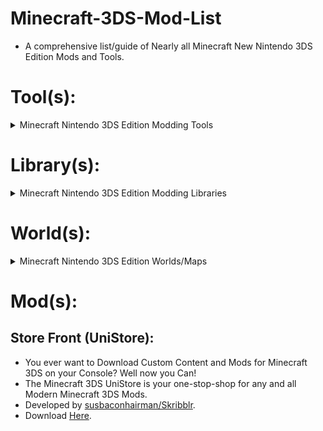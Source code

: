 # Minecraft-3DS-Mod-List
- A comprehensive list/guide of Nearly all Minecraft New Nintendo 3DS Edition Mods and Tools.

# Tool(s):
<details>
  <summary>Minecraft Nintendo 3DS Edition Modding Tools</summary>

### Minecraft 3DS UniStore:
- A store-front for Minecraft 3DS Mods, and Tools. With over 80+ Mods currently on the store, there is no shortage of content to explore.
- Developed by [susbaconhairman/Skribblr](https://github.com/susbaconhairman).
  
### CombinedAudioTool (CATool):
- Extract `CombinedAudio.bin`, and replace Audio/Ambiance/SFX in-game with your own Custom Audio.
- Developed by [Cracko298](https://github.com/Cracko298) and [YT-Toaster](https://github.com/YT-Toaster).
  
### MC3DS Texture Maker (MC3DS-TM):
- Extract/Replace in-game textures, while being extremely user-friendly and a Plathora of Features.
- Developed by [STBrian/STBUniverse](https://github.com/STBrian).

### MC3DS Texture Compare (MC3DS-TC):
- Compare and Combine Multiple Texture Mods that use the Same Texture Atlases.
- Developed by [Cracko298](https://github.com/Cracko298).

### MC3DS Fix UI Opacity:
- Can change the Opacity of Multiple Textures in-game.
- Developed by [Cracko298](https://github.com/Cracko298).

### Mass Blang Converter:
- Convert a huge amount of Files to/from `*.blang` and `*.json` using `mc3dsblang` Module.
- Developed by [Cracko298](https://github.com/Cracko298).

### Blang Editor:
- Convert a few Blang Files at a time to/from `*.blang` and `*.json` using `mc3dsblang` Module.
- Developed by [STBrian/STBUniverse](https://github.com/STBrian).

### MC3DS Flip:
- The original Application for Everything `*.3dst` related. The application is current depreciated and now is reccomended to use <ins>MC3DS-TM</ins>.
- Developed by [Cracko298](https://github.com/Cracko298).

### 3DST Converter:
- Convert a wide-range of Image Formats to/from `etc2_bgra` and `etc2_abgr` Formats of `*.3dst`.
- Developed by [Cracko298](https://github.com/Cracko298).

### PNG23DST:
- Convert `*.png` Files to/from `etc2_rgba8` Format of `*.3dst`.
- Developed by [STBrian/STBUniverse](https://github.com/STBrian).

### MC3DS Matterial Attribute Converter:
- Convert MAC Files to/from Matterial Attribute Files. Builds for both Nintendo 3DS, and Windows
- Developed by [Cracko298](https://github.com/Cracko298).

### MC3DS Option WinEdit:
- Convert UTF-8 Character Encoding of Windows Notepad to UTF-16 for Nintendo 3DS. Builds for both Nintendo 3DS, and Windows.
- Developed by [Cracko298](https://github.com/Cracko298).

</details>

# Library(s):
<details>
  <summary>Minecraft Nintendo 3DS Edition Modding Libraries</summary>
  
### MC3DS getTextureInfo:
- A cross-platform Library to get information based on Textures from Minecraft 3DS.
- Developed by [Cracko298](https://github.com/Cracko298).

### mc3dslib:
- A python Library for Minecraft 3DS ROMFS, and SaveGame Files.
- Developed by [Cracko298](https://github.com/Cracko298), [YT-Toaster](https://github.com/YT-Toaster), [STBrian/STBUniverse](https://github.com/STBrian), and [Wolfyxon](https://github.com/Wolfyxon).

### mc3dsblang:
- A python library for Converting Blang Language Files to/from JSON.
- Developed by [STBrian/STBUniverse](https://github.com/STBrian).

### mc3dstext:
- A python library that's the back-bone for <ins>MC3DS-TM</ins>, can do a plethora of things to Textures and is quite impressive.
- Developed by [STBrian/STBUniverse](https://github.com/STBrian).

### MC-3DST Parser:
- A Java Library that parses `*.3dst` Textures and can convert from `*.3dst` to `*.png`.
- Developed by [BJTMasterMind](https://github.com/BJTMastermind).

</details>

# World(s):
<details>
  <summary>Minecraft Nintendo 3DS Edition Worlds/Maps</summary>

### Development World v2:
- Develop your World in the Void, now you can fully make Minecraft 3DS Maps again with this new redesigned DevWorld.
- Developed by [Cracko298](https://github.com/Cracko298).

### SkyblockPlus (+):
- A modern version of Skyblock for Minecraft 3DS, using FWO to Load Directly off the SDHC Card, and in a complete Void of a World.
- Developed by [Cracko298](https://github.com/Cracko298).

### Genspace Skyblock:
- A custom-made skyblock with over 16 islands to travel to and explore.
- Developed by `Genspace`.

### Lava City (PvP):
- A small PvP Map Taking Place in a Lava-Flooded building.
- Developed by `Virtual Overtime`.

### FNaF Hide & Seek:
- A simple Hide & Seek map for Minecraft 3DS based on Five Nights at Freddy's.
- Developed by `Virtual Overtime`.

### Building Time:
- The classic stampy series is now avaliable for Minecraft 3DS.
- Developed by [DarkForPresident/Vance](https://github.com/DarkForPresident).

### DanTDM's Lab:
- DanTDMs' Lab recreated as accurately as possible for Minecraft 3DS.
- Developed by `Cleetus Mcfarln`.

### Find the Button:
- Four levels of this time-crunching game. How fast can you find the Button?
- Developed by `ArcModzzz`.

### World in a Jar 3DS:
- A basic survival game like skyblock, but you're in a Jar, in the sky. Multiple Jars to find and explore.
- Developed by `ArcModzzz`.

### Megadropper:
- A simple Dropper Recreation for Minecraft 3DS.
- Developed by `Unknown`.

### Dual Flow:
- A simple Parkour Map for Minecraft 3DS only made of White and Black blocks.
- Developed by `UnknownLoser`.

### The Dropper (3DS Remaster):
- A remastered version of the Dropper for Minecraft 3DS, with a plethora of Levels.
- Developed by `Genspace`, [WaterMelon4938](https://github.com/WaterMelon4938), [DarkForPresident/Vance](https://github.com/DarkForPresident), `Ruff64`, [DeadSkullzJr](https://github.com/DeadSkullzJr), and `CZX`.

### Minecraft 3DS Modernization:
- This map has a few features of what Future Updates had in-store for Minecraft 3DS.
- Developed by `Genspace`.

### Stampys' Lovely World:
- A recreation of the iconic "Stampys' Lovely World".
- Developed by `Babylion122`.

### Skyden 3DS:
- A Recreation of a Classic Stampy series for Minecraft 3DS.
- Developed by `Genspace`.

### Lapiz Funland:
- A huge theme-park/amusement-park for Minecraft 3DS.
- Developed by `Babylion122`.

### 3DSpleef:
- The classic Minigame; spleef. Is now avaliable for Minecraft 3DS!
- Developed by [DarkForPresident/Vance](https://github.com/DarkForPresident).

### Randoms:
- A nostalgic adventure map (played by Stampy and Squid), where each map is random.
- Developed by [DarkForPresident/Vance](https://github.com/DarkForPresident).

### FunWalk:
- Over 100+ Parkour Levels and some Minigames to explore and Play.
- Developed by `PokeTube`.

### 3DSMP Archives:
- Play some of the Minecraft 3DS SMP Worlds.
- Developed by `Unknown`.

### Skyblock:
- A very basic version of Skyblock that's just over a super-flat world.
- Developed by [DarkForPresident/Vance](https://github.com/DarkForPresident).

### Superflat Survival:
- A superflat survival map that has no structures, and no materials to start with.
- Developed by `ThorMode9`.

### LoCity:
- Probably the most modded map for it's simple yet hard to replaicate architecture.
- Developed by `OliverDISC`.

### PanGames
- A collection of Minigames and Attractions to play alone or with friends.
- Developed by `PanguinBoi`.

### PokeTube City:
- The largest city ever developed for Minecraft Nintendo 3DS Edition.
- Developed by `PokeTube`.

### Past PokeTube City:
- See the PokeTube city as it was `~150` Years ago.
- Developed by `PokeTube`.

### Wewelsburg:
- A Map that closelly represents Mutliple German Architecture Designs and did I mention huge f###ing castle?
- Developed by `ThorMode9`.

### Kreideprinzs' City World:
- An ongoing project for a City like PokeTube City.
- Developed by `Kreideprinz`.

### Debug Mode 3D:
- A 3DS Map to help people make Textures.
- Developed by [WaterMelon4938](https://github.com/WaterMelon4938).

### Blind Mazes:
- The first ever map for Minecraft 3DS Edition.
- Developed by [WaterMelon4938](https://github.com/WaterMelon4938).

### Festive World Override:
- A Proof of Concept Mod/Map/Exploit, to show that you can load Custom Maps into Minecraft 3DS via SDHC Card instead of ExtData.
- Developed by [Cracko298](https://github.com/Cracko298).

### SDCard Dropper Map:
- A recreation of the "Dropper" using the FWO Exploit to Load from SDHC Card.
- Developed by [YT-Toaster](https://github.com/YT-Toaster).

### Experience Minecraft:
- A simple Parkour Map.
- Developed by `Kakuremino`.

### Hide & Go Seek:
- A basic "Hide & Seek" Map with some cool designs.
- Developed by `JakerBricksYT`.

### Kakureminos' Debug Mode 3D:
- A fork of [WaterMelon4938](https://github.com/WaterMelon4938)'s Debug Mode 3D with unused block as well.
- Developed by `Kakuremino`.

### Amplified World Generation
- World Generation based on Amplification, has Brand-New Structures and Terrain Generation (like better caves). Uses FWO Exploit to Load off the SDHC Card.
- Developed by [Cracko298](https://github.com/Cracko298).

### Farlands World Generation:
- World Generation based on the Farlands, uses FWO Exploit to Load off the SDHC Card.
- Developed by [Cracko298](https://github.com/Cracko298).

</details>



# Mod(s):




## Store Front (UniStore):
- You ever want to Download Custom Content and Mods for Minecraft 3DS on your Console? Well now you Can!
- The Minecraft 3DS UniStore is your one-stop-shop for any and all Modern Minecraft 3DS Mods.
- Developed by [susbaconhairman/Skribblr](https://github.com/susbaconhairman).
- Download [Here](https://github.com/Minecraft-3DS-Community/minecraft-3ds-unistore).
